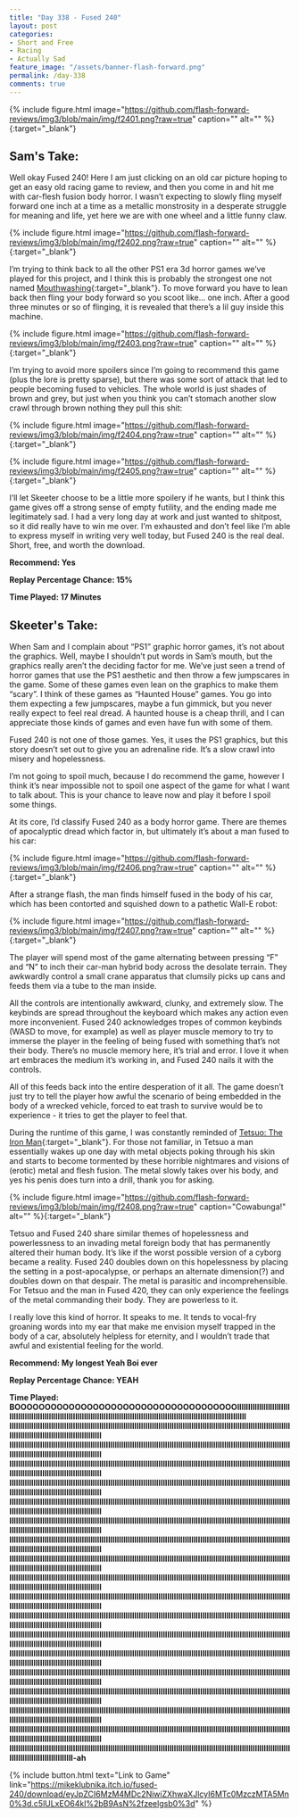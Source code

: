 ```yaml
---
title: "Day 338 - Fused 240"
layout: post
categories:
- Short and Free
- Racing
- Actually Sad
feature_image: "/assets/banner-flash-forward.png"
permalink: /day-338
comments: true
---
```


{% include figure.html image="https://github.com/flash-forward-reviews/img3/blob/main/img/f2401.png?raw=true" caption="" alt="" %}{:target="_blank"}
 
## Sam's Take:

Well okay Fused 240! Here I am just clicking on an old car picture hoping to get an easy old racing game to review, and then you come in and hit me with car-flesh fusion body horror. I wasn’t expecting to slowly fling myself forward one inch at a time as a metallic monstrosity in a desperate struggle for meaning and life, yet here we are with one wheel and a little funny claw.

{% include figure.html image="https://github.com/flash-forward-reviews/img3/blob/main/img/f2402.png?raw=true" caption="" alt="" %}{:target="_blank"}

I’m trying to think back to all the other PS1 era 3d horror games we’ve played for this project, and I think this is probably the strongest one not named [Mouthwashing](https://flash-forward-reviews.github.io/day-208){:target="_blank"}. To move forward you have to lean back then fling your body forward so you scoot like... one inch. After a good three minutes or so of flinging, it is revealed that there’s a lil guy inside this machine.

{% include figure.html image="https://github.com/flash-forward-reviews/img3/blob/main/img/f2403.png?raw=true" caption="" alt="" %}{:target="_blank"}

I’m trying to avoid more spoilers since I’m going to recommend this game (plus the lore is pretty sparse), but there was some sort of attack that led to people becoming fused to vehicles. The whole world is just shades of brown and grey, but just when you think you can’t stomach another slow crawl through brown nothing they pull this shit:

{% include figure.html image="https://github.com/flash-forward-reviews/img3/blob/main/img/f2404.png?raw=true" caption="" alt="" %}{:target="_blank"}

{% include figure.html image="https://github.com/flash-forward-reviews/img3/blob/main/img/f2405.png?raw=true" caption="" alt="" %}{:target="_blank"}

I’ll let Skeeter choose to be a little more spoilery if he wants, but I think this game gives off a strong sense of empty futility, and the ending made me legitimately sad. I had a very long day at work and just wanted to shitpost, so it did really have to win me over. I’m exhausted and don’t feel like I’m able to express myself in writing very well today, but Fused 240 is the real deal. Short, free, and worth the download.

**Recommend: Yes**

**Replay Percentage Chance: 15%**

**Time Played: 17 Minutes**

## Skeeter's Take:

When Sam and I complain about “PS1” graphic horror games, it’s not about the graphics. Well, maybe I shouldn’t put words in Sam’s mouth, but the graphics really aren’t the deciding factor for me. We’ve just seen a trend of horror games that use the PS1 aesthetic and then throw a few jumpscares in the game. Some of these games even lean on the graphics to make them “scary”. I think of these games as “Haunted House” games. You go into them expecting a few jumpscares, maybe a fun gimmick, but you never really expect to feel real dread. A haunted house is a cheap thrill, and I can appreciate those kinds of games and even have fun with some of them. 
 
Fused 240 is not one of those games. Yes, it uses the PS1 graphics, but this story doesn’t set out to give you an adrenaline ride. It’s a slow crawl into misery and hopelessness. 

I’m not going to spoil much, because I do recommend the game, however I think it’s near impossible not to spoil one aspect of the game for what I want to talk about. This is your chance to leave now and play it before I spoil some things. 

At its core, I’d classify Fused 240 as a body horror game. There are themes of apocalyptic dread which factor in, but ultimately it’s about a man fused to his car: 

{% include figure.html image="https://github.com/flash-forward-reviews/img3/blob/main/img/f2406.png?raw=true" caption="" alt="" %}{:target="_blank"}

After a strange flash, the man finds himself fused in the body of his car, which has been contorted and squished down to a pathetic Wall-E robot: 

{% include figure.html image="https://github.com/flash-forward-reviews/img3/blob/main/img/f2407.png?raw=true" caption="" alt="" %}{:target="_blank"}

The player will spend most of the game alternating between pressing “F” and “N” to inch their car-man hybrid body across the desolate terrain. They awkwardly control a small crane apparatus that clumsily picks up cans and feeds them via a tube to the man inside. 

All the controls are intentionally awkward, clunky, and extremely slow. The keybinds are spread throughout the keyboard which makes any action even more inconvenient. Fused 240 acknowledges tropes of common keybinds (WASD to move, for example) as well as player muscle memory to try to immerse the player in the feeling of being fused with something that’s not their body. There’s no muscle memory here, it’s trial and error. I love it when art embraces the medium it’s working in, and Fused 240 nails it with the controls. 

All of this feeds back into the entire desperation of it all. The game doesn’t just try to tell the player how awful the scenario of being embedded in the body of a wrecked vehicle, forced to eat trash to survive would be to experience - it tries to get the player to feel that. 

During the runtime of this game, I was constantly reminded of [Tetsuo: The Iron Man](https://en.wikipedia.org/wiki/Tetsuo:_The_Iron_Man){:target="_blank"}. For those not familiar, in Tetsuo a man essentially wakes up one day with metal objects poking through his skin and starts to become tormented by these horrible nightmares and visions of (erotic) metal and flesh fusion. The metal slowly takes over his body, and yes his penis does turn into a drill, thank you for asking.

{% include figure.html image="https://github.com/flash-forward-reviews/img3/blob/main/img/f2408.png?raw=true" caption="Cowabunga!" alt="" %}{:target="_blank"}

Tetsuo and Fused 240 share similar themes of hopelessness and powerlessness to an invading metal foreign body that has permanently altered their human body. It’s like if the worst possible version of a cyborg became a reality. Fused 240 doubles down on this hopelessness by placing the setting in a post-apocalypse, or perhaps an alternate dimension(?) and doubles down on that despair. The metal is parasitic and incomprehensible. For Tetsuo and the man in Fused 420, they can only experience the feelings of the metal commanding their body. They are powerless to it. 

I really love this kind of horror.  It speaks to me. It tends to vocal-fry groaning words into my ear that make me envision myself trapped in the body of a car, absolutely helpless for eternity, and I wouldn’t trade that awful and existential feeling for the world. 

**Recommend: My longest Yeah Boi ever**

**Replay Percentage Chance: YEAH**

**Time Played: BOOOOOOOOOOOOOOOOOOOOOOOOOOOOOOOOOOOOOIIIIIIIIIIIIIIIIIIIIIIIIIIIIIIIIIIIIIIIIIIIIIIIIIIIIIIIIIIIIIIIIIIIIIIIIIIIIIIIIIIIIIIIIIIIIIIIIIIIIIIIIIIIIIIIIIIIIIIIIIIIIIIIIIIII
IIIIIIIIIIIIIIIIIIIIIIIIIIIIIIIIIIIIIIIIIIIIIIIIIIIIIIIIIIIIIIIIIIIIIIIIIIIIIIIIIIIIIIIIIIIIIIIIIIIIIIIIIIIIIIIIIIIIIIIIIIIIIIIIIIIIIIIIIIIIIIIIIIIIIIIIIIIIIIIIIIIIIIIIII
IIIIIIIIIIIIIIIIIIIIIIIIIIIIIIIIIIIIIIIIIIIIIIIIIIIIIIIIIIIIIIIIIIIIIIIIIIIIIIIIIIIIIIIIIIIIIIIIIIIIIIIIIIIIIIIIIIIIIIIIIIIIIIIIIIIIIIIIIIIIIIIIIIIIIIIIIIIIIIIIIIIIIIIIII
IIIIIIIIIIIIIIIIIIIIIIIIIIIIIIIIIIIIIIIIIIIIIIIIIIIIIIIIIIIIIIIIIIIIIIIIIIIIIIIIIIIIIIIIIIIIIIIIIIIIIIIIIIIIIIIIIIIIIIIIIIIIIIIIIIIIIIIIIIIIIIIIIIIIIIIIIIIIIIIIIIIIIIIIII
IIIIIIIIIIIIIIIIIIIIIIIIIIIIIIIIIIIIIIIIIIIIIIIIIIIIIIIIIIIIIIIIIIIIIIIIIIIIIIIIIIIIIIIIIIIIIIIIIIIIIIIIIIIIIIIIIIIIIIIIIIIIIIIIIIIIIIIIIIIIIIIIIIIIIIIIIIIIIIIIIIIIIIIIII
IIIIIIIIIIIIIIIIIIIIIIIIIIIIIIIIIIIIIIIIIIIIIIIIIIIIIIIIIIIIIIIIIIIIIIIIIIIIIIIIIIIIIIIIIIIIIIIIIIIIIIIIIIIIIIIIIIIIIIIIIIIIIIIIIIIIIIIIIIIIIIIIIIIIIIIIIIIIIIIIIIIIIIIIII
IIIIIIIIIIIIIIIIIIIIIIIIIIIIIIIIIIIIIIIIIIIIIIIIIIIIIIIIIIIIIIIIIIIIIIIIIIIIIIIIIIIIIIIIIIIIIIIIIIIIIIIIIIIIIIIIIIIIIIIIIIIIIIIIIIIIIIIIIIIIIIIIIIIIIIIIIIIIIIIIIIIIIIIIII
IIIIIIIIIIIIIIIIIIIIIIIIIIIIIIIIIIIIIIIIIIIIIIIIIIIIIIIIIIIIIIIIIIIIIIIIIIIIIIIIIIIIIIIIIIIIIIIIIIIIIIIIIIIIIIIIIIIIIIIIIIIIIIIIIIIIIIIIIIIIIIIIIIIIIIIIIIIIIIIIIIIIIIIIII
IIIIIIIIIIIIIIIIIIIIIIIIIIIIIIIIIIIIIIIIIIIIIIIIIIIIIIIIIIIIIIIIIIIIIIIIIIIIIIIIIIIIIIIIIIIIIIIIIIIIIIIIIIIIIIIIIIIIIIIIIIIIIIIIIIIIIIIIIIIIIIIIIIIIIIIIIIIIIIIIIIIIIIIIII
IIIIIIIIIIIIIIIIIIIIIIIIIIIIIIIIIIIIIIIIIIIIIIIIIIIIIIIIIIIIIIIIIIIIIIIIIIIIIIIIIIIIIIIIIIIIIIIIIIIIIIIIIIIIIIIIIIIIIIIIIIIIIIIIIIIIIIIIIIIIIIIIIIIIIIIIIIIIIIIIIIIIIIIIII
IIIIIIIIIIIIIIIIIIIIIIIIIIIIIIIIIIIIIIIIIIIIIIIIIIIIIIIIIIIIIIIIIIIIIIIIIIIIIIIIIIIIIIIIIIIIIIIIIIIIIIIIIIIIIIIIIIIIIIIIIIIIIIIIIIIIIIIIIIIIIIIIIIIIIIIIIIIIIIIIIIIIIIIIII
IIIIIIIIIIIIIIIIIIIIIIIIIIIIIIIIIIIIIIIIIIIIIIIIIIIIIIIIIIIIIIIIIIIIIIIIIIIIIIIIIIIIIIIIIIIIIIIIIIIIIIIIIIIIIIIIIIIIIIIIIIIIIIIIIIIIIIIIIIIIIIIIIIIIIIIIIIIIIIIIIIIIIIIIII
IIIIIIIIIIIIIIIIIIIIIIIIIIIIIIIIIIIIIIIIIIIIIIIIIIIIIIIIIIIIIIIIIIIIIIIIIIIIIIIIIIIIIIIIIIIIIIIIIIIIIIIIIIIIIIIIIIIIIIIIIIIIIIIIIIIIIIIIIIIIIIIIIIIIIIIIIIIIIIIIIIIIIIIIII
IIIIIIIIIIIIIIIIIIIIIIIIIIIIIIIIIIIIIIIIIIIIIIIIIIIIIIIIIIIIIIIIIIIIIIIIIIIIIIIIIIIIIIIIIIIIIIIIIIIIIIIIIIIIIIIIIIIIIIIIIIIIIIIIIIIIIIIIIIIIIIIIIIIIIIIIIIIIIIIIIIIIIIIIII
IIIIIIIIIIIIIIIIIIIIIIIIIIIIIIIIIIIIIIIIIIIIIIIIIIIIIIIIIIIIIIIIIIIIIIIIIIIIIIIIIIIIIIIIIIIIIIIIIIIIIIIIIIIIIIIIIIIIIIIIIIIIIIIIIIIIIIIIIIIIIIIIIIIIIIIIIIIIIIIIIIIIIIIIII
IIIIIIIIIIIIIIIIIIIIIIIIIIIIIIIIIIIIIIIIIIIIIIIIIIIIIIIIIIIIIIIIIIIIIIIIIIIIIIIIIIIIIIIIIIIIIIIIIIIIIIIIIIIIIIIIIIIIIIIIIIIIIIIIIIIIIIIIIIIIIIIIIIIIIIIIIIIIIIIIIIIIIIIIII
IIIIIIIIIIIIIIIIIIIIIIIIIIIIIIIIIIIIIIIIIIIIIIIIIIIIIIIIIIIIIIIIIIIIIIIIIIIIIIIIIIIIIIIIIIIIIIIIIIIIIIIIIIIIIIIIIIIIIIIIIIIIIIIIIIIIIIIIIIIIIIIIIIIIIIIIIIIIIIIIIIIIIIIIII
IIIIIIIIIIIIIIIIIIIIIIIIIIIIIIIIIIIIIIIIIIIIIIIIIIIIIIIIIIIIIIIIIIIIIIIIIIIIIIIIIIIIIIIIIIIIIIIIIIIIIIIIIIIIIIIIIIIIIIIIIIIIIIIIIIIIIIIIIIIIIIIIIIIIIIIIIIIIIIIIIIIIIIIIII
IIIIIIIIIIIIIIIIIIIIIIIIIIIIIIIIIIIIIIIIIIIIIIIIIIIIIIIIIIIIIIIIIIIIIIIIIIIIIIIIIIIIIIIIIIIIIIIIIIIIIIIIIIIIIIIIIIIIIIIIIIIIIIIIIIIIIIIIIIIIIIIIIIIIIIIIIIIII-ah**

{% include button.html text="Link to Game" link="https://mikeklubnika.itch.io/fused-240/download/eyJpZCI6MzM4MDc2NiwiZXhwaXJlcyI6MTc0MzczMTA5Mn0%3d.c5lULxEO64kl%2bB9AsN%2fzeelgsb0%3d" %}